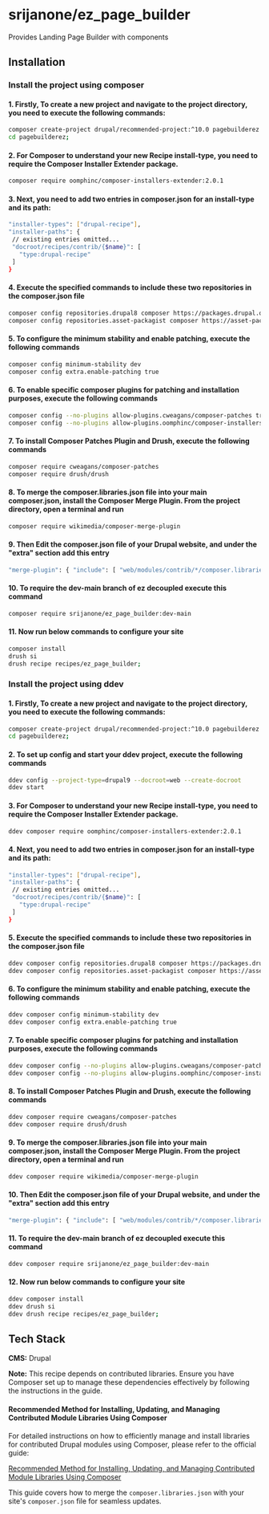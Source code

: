 # srijanone/ez_page_builder

Provides Landing Page Builder with components


## Installation

### Install the project using composer 

#### 1. Firstly, To create a new project and navigate to the project directory, you need to execute the following commands:
```bash
composer create-project drupal/recommended-project:^10.0 pagebuilderez
cd pagebuilderez;
```
#### 2. For Composer to understand your new Recipe install-type, you need to require the Composer Installer Extender package.
```bash
composer require oomphinc/composer-installers-extender:2.0.1
```

#### 3. Next, you need to add two entries in composer.json for an install-type and its path:
```bash
"installer-types": ["drupal-recipe"],
"installer-paths": {
 // existing entries omitted...
 "docroot/recipes/contrib/{$name}": [
   "type:drupal-recipe"
 ]
}
```

#### 4. Execute the specified commands to include these two repositories in the composer.json file
```bash
composer config repositories.drupal8 composer https://packages.drupal.org/8
composer config repositories.asset-packagist composer https://asset-packagist.org
```
#### 5. To configure the minimum stability and enable patching, execute the following commands
```bash
composer config minimum-stability dev
composer config extra.enable-patching true
```
#### 6. To enable specific composer plugins for patching and installation purposes, execute the following commands
```bash
composer config --no-plugins allow-plugins.cweagans/composer-patches true
composer config --no-plugins allow-plugins.oomphinc/composer-installers-extender true
```
#### 7. To install Composer Patches Plugin and Drush, execute the following commands
```bash
composer require cweagans/composer-patches
composer require drush/drush
```
#### 8. To merge the composer.libraries.json file into your main composer.json, install the Composer Merge Plugin. From the project directory, open a terminal and run
```bash
composer require wikimedia/composer-merge-plugin 
```

#### 9. Then Edit the composer.json file of your Drupal website, and under the "extra" section add this entry
```bash
"merge-plugin": { "include": [ "web/modules/contrib/*/composer.libraries.json" ] } 
```

#### 10. To require the dev-main branch of ez decoupled execute this command
```bash
composer require srijanone/ez_page_builder:dev-main
```

#### 11. Now run below commands to configure your site
```bash
composer install
drush si
drush recipe recipes/ez_page_builder;     
```

### Install the project using ddev

#### 1. Firstly, To create a new project and navigate to the project directory, you need to execute the following commands:
```bash
composer create-project drupal/recommended-project:^10.0 pagebuilderez
cd pagebuilderez;
```

#### 2. To set up config and start your ddev project, execute the following commands
```bash
ddev config --project-type=drupal9 --docroot=web --create-docroot
ddev start
```
#### 3. For Composer to understand your new Recipe install-type, you need to require the Composer Installer Extender package.
```bash
ddev composer require oomphinc/composer-installers-extender:2.0.1
```

#### 4. Next, you need to add two entries in composer.json for an install-type and its path:
```bash
"installer-types": ["drupal-recipe"],
"installer-paths": {
 // existing entries omitted...
 "docroot/recipes/contrib/{$name}": [
   "type:drupal-recipe"
 ]
}
```

#### 5. Execute the specified commands to include these two repositories in the composer.json file
```bash
ddev composer config repositories.drupal8 composer https://packages.drupal.org/8
ddev composer config repositories.asset-packagist composer https://asset-packagist.org
```
#### 6. To configure the minimum stability and enable patching, execute the following commands
```bash
ddev composer config minimum-stability dev
ddev composer config extra.enable-patching true
```
#### 7. To enable specific composer plugins for patching and installation purposes, execute the following commands
```bash
ddev composer config --no-plugins allow-plugins.cweagans/composer-patches true
ddev composer config --no-plugins allow-plugins.oomphinc/composer-installers-extender true
```
#### 8. To install Composer Patches Plugin and Drush, execute the following commands
```bash
ddev composer require cweagans/composer-patches
ddev composer require drush/drush
```
#### 9. To merge the composer.libraries.json file into your main composer.json, install the Composer Merge Plugin. From the project directory, open a terminal and run
```bash
ddev composer require wikimedia/composer-merge-plugin 
```

#### 10. Then Edit the composer.json file of your Drupal website, and under the "extra" section add this entry
```bash
"merge-plugin": { "include": [ "web/modules/contrib/*/composer.libraries.json" ] } 
```

#### 11. To require the dev-main branch of ez decoupled execute this command
```bash
ddev composer require srijanone/ez_page_builder:dev-main
```

#### 12. Now run below commands to configure your site
```bash
ddev composer install
ddev drush si
ddev drush recipe recipes/ez_page_builder;     
```


## Tech Stack

**CMS:** Drupal

**Note:** This recipe depends on contributed libraries. Ensure you have Composer set up to manage these dependencies effectively by following the instructions in the guide.

#### Recommended Method for Installing, Updating, and Managing Contributed Module Libraries Using Composer

For detailed instructions on how to efficiently manage and install libraries for contributed Drupal modules using Composer, please refer to the official guide:

[Recommended Method for Installing, Updating, and Managing Contributed Module Libraries Using Composer](https://www.drupal.org/docs/extending-drupal/recommended-method-for-installing-updating-and-managing-contributed-module-libraries-using-composer)


This guide covers how to merge the `composer.libraries.json` with your site's `composer.json` file for seamless updates.

